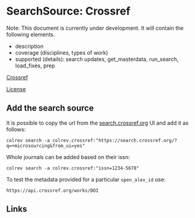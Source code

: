 # SearchSource: Crossref

Note: This document is currently under development. It will contain the following elements.

- description
- coverage (disciplines, types of work)
- supported (details): search updates, get_masterdata, run_search, load_fixes, prep

[Crossref](https://www.crossref.org/)

[License](https://www.crossref.org/documentation/retrieve-metadata/rest-api/rest-api-metadata-license-information/)

## Add the search source

It is possible to copy the url from the [search.crossref.org](https://search.crossref.org/?q=microsourcing&from_ui=yes) UI and add it as follows:

```
colrev search -a colrev.crossref:"https://search.crossref.org/?q=+microsourcing&from_ui=yes"
```

Whole journals can be added based on their issn:
```
colrev search -a colrev.crossref:"issn=1234-5678"
```

To test the metadata provided for a particular `open_alex_id` use:
```
https://api.crossref.org/works/DOI
```

## Links
